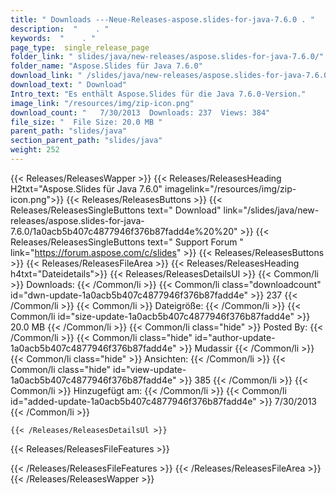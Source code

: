 ```yaml
---
title: " Downloads ---Neue-Releases-aspose.slides-for-java-7.6.0 . "
description:  "    . " 
keywords:  "    . " 
page_type:  single_release_page
folder_link: " slides/java/new-releases/aspose.slides-for-java-7.6.0/"
folder_name: "Aspose.Slides für Java 7.6.0"
download_link: " /slides/java/new-releases/aspose.slides-for-java-7.6.0/1a0acb5b407c4877946f376b87fadd4e"
download_text: " Download"
Intro_text: "Es enthält Aspose.Slides für die Java 7.6.0-Version."
image_link: "/resources/img/zip-icon.png"
download_count: "   7/30/2013  Downloads: 237  Views: 384"
file_size: "  File Size: 20.0 MB "
parent_path: "slides/java"
section_parent_path: "slides/java"
weight: 252
---
```


{{< Releases/ReleasesWapper >}}
  {{< Releases/ReleasesHeading H2txt="Aspose.Slides für Java 7.6.0" imagelink="/resources/img/zip-icon.png">}}
  {{< Releases/ReleasesButtons >}}
    {{< Releases/ReleasesSingleButtons text=" Download" link="/slides/java/new-releases/aspose.slides-for-java-7.6.0/1a0acb5b407c4877946f376b87fadd4e%20%20" >}}
    {{< Releases/ReleasesSingleButtons text=" Support Forum " link="https://forum.aspose.com/c/slides" >}}
  {{< Releases/ReleasesButtons >}}
  {{< Releases/ReleasesFileArea >}}
    {{< Releases/ReleasesHeading h4txt="Dateidetails">}}
    {{< Releases/ReleasesDetailsUl >}}
            {{< Common/li >}} Downloads: {{< /Common/li >}}
      {{< Common/li class="downloadcount" id="dwn-update-1a0acb5b407c4877946f376b87fadd4e" >}} 237 {{< /Common/li >}}
      {{< Common/li >}} Dateigröße: {{< /Common/li >}}
      {{< Common/li id="size-update-1a0acb5b407c4877946f376b87fadd4e" >}} 20.0 MB {{< /Common/li >}} 
      {{< Common/li  class="hide" >}} Posted By: {{< /Common/li >}} 
      {{< Common/li class="hide" id="author-update-1a0acb5b407c4877946f376b87fadd4e" >}} Mudassir {{< /Common/li >}}
      {{< Common/li class="hide" >}} Ansichten: {{< /Common/li >}}
      {{< Common/li class="hide" id="view-update-1a0acb5b407c4877946f376b87fadd4e" >}} 385 {{< /Common/li >}}
      {{< Common/li >}} Hinzugefügt am: {{< /Common/li >}}
      {{< Common/li id="added-update-1a0acb5b407c4877946f376b87fadd4e" >}} 7/30/2013 {{< /Common/li >}} 

    {{< /Releases/ReleasesDetailsUl >}}

  {{< Releases/ReleasesFileFeatures >}}
      
  {{< /Releases/ReleasesFileFeatures >}}
 {{< /Releases/ReleasesFileArea >}}
{{< /Releases/ReleasesWapper >}}



